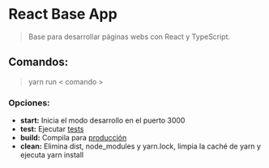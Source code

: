 # React Base App
> Base para desarrollar páginas webs con React y TypeScript.


## Comandos:
> yarn run < comando >


### Opciones:
- **start:** Inicia el modo desarrollo en el puerto 3000
- **test:** Ejecutar [tests](https://facebook.github.io/create-react-app/docs/running-tests)
- **build:** Compila para [producción](https://facebook.github.io/create-react-app/docs/deployment)
- **clean:** Elimina dist, node_modules y yarn.lock, limpia la caché de yarn y ejecuta yarn install